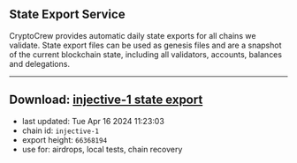 ## State Export Service
CryptoCrew provides automatic daily state exports for all chains we validate. State export files can be used as genesis files and are a snapshot of the current blockchain state, including all validators, accounts, balances and delegations.

---
**Download: [injective-1 state export](https://dl-eu2.ccvalidators.com/SERVICE/injective/injective-1_export_66368194.json)**
---

- last updated: Tue Apr 16 2024 11:23:03
- chain id: `injective-1`
- export height: `66368194`
- use for: airdrops, local tests, chain recovery
